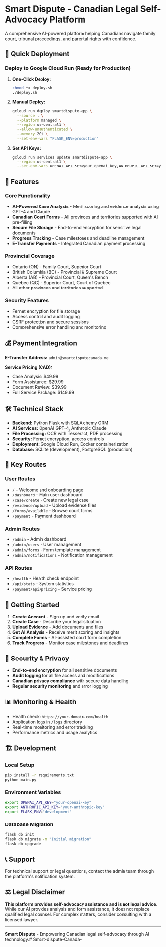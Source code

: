 # Smart Dispute - Canadian Legal Self-Advocacy Platform

A comprehensive AI-powered platform helping Canadians navigate family court, tribunal proceedings, and parental rights with confidence.

## 🚀 Quick Deployment

### Deploy to Google Cloud Run (Ready for Production)

1. **One-Click Deploy:**
   ```bash
   chmod +x deploy.sh
   ./deploy.sh
   ```

2. **Manual Deploy:**
   ```bash
   gcloud run deploy smartdispute-app \
     --source . \
     --platform managed \
     --region us-central1 \
     --allow-unauthenticated \
     --memory 2Gi \
     --set-env-vars "FLASK_ENV=production"
   ```

3. **Set API Keys:**
   ```bash
   gcloud run services update smartdispute-app \
     --region us-central1 \
     --set-env-vars OPENAI_API_KEY=your_openai_key,ANTHROPIC_API_KEY=your_anthropic_key
   ```

## 🌟 Features

### Core Functionality
- **AI-Powered Case Analysis** - Merit scoring and evidence analysis using GPT-4 and Claude
- **Canadian Court Forms** - All provinces and territories supported with AI pre-filling
- **Secure File Storage** - End-to-end encryption for sensitive legal documents
- **Progress Tracking** - Case milestones and deadline management
- **E-Transfer Payments** - Integrated Canadian payment processing

### Provincial Coverage
- Ontario (ON) - Family Court, Superior Court
- British Columbia (BC) - Provincial & Supreme Court
- Alberta (AB) - Provincial Court, Queen's Bench
- Quebec (QC) - Superior Court, Court of Quebec
- All other provinces and territories supported

### Security Features
- Fernet encryption for file storage
- Access control and audit logging
- CSRF protection and secure sessions
- Comprehensive error handling and monitoring

## 💰 Payment Integration

**E-Transfer Address:** `admin@smartdisputecanada.me`

**Service Pricing (CAD):**
- Case Analysis: $49.99
- Form Assistance: $29.99
- Document Review: $39.99
- Full Service Package: $149.99

## 🛠 Technical Stack

- **Backend:** Python Flask with SQLAlchemy ORM
- **AI Services:** OpenAI GPT-4, Anthropic Claude
- **File Processing:** OCR with Tesseract, PDF processing
- **Security:** Fernet encryption, access controls
- **Deployment:** Google Cloud Run, Docker containerization
- **Database:** SQLite (development), PostgreSQL (production)

## 📝 Key Routes

### User Routes
- `/` - Welcome and onboarding page
- `/dashboard` - Main user dashboard
- `/case/create` - Create new legal case
- `/evidence/upload` - Upload evidence files
- `/forms/available` - Browse court forms
- `/payment` - Payment dashboard

### Admin Routes
- `/admin` - Admin dashboard
- `/admin/users` - User management
- `/admin/forms` - Form template management
- `/admin/notifications` - Notification management

### API Routes
- `/health` - Health check endpoint
- `/api/stats` - System statistics
- `/payment/api/pricing` - Service pricing

## 🚀 Getting Started

1. **Create Account** - Sign up and verify email
2. **Create Case** - Describe your legal situation
3. **Upload Evidence** - Add documents and files
4. **Get AI Analysis** - Receive merit scoring and insights
5. **Complete Forms** - AI-assisted court form completion
6. **Track Progress** - Monitor case milestones and deadlines

## 🔐 Security & Privacy

- **End-to-end encryption** for all sensitive documents
- **Audit logging** for all file access and modifications
- **Canadian privacy compliance** with secure data handling
- **Regular security monitoring** and error logging

## 📊 Monitoring & Health

- Health check: `https://your-domain.com/health`
- Application logs in `/logs` directory
- Real-time monitoring and error tracking
- Performance metrics and usage analytics

## 🏗 Development

### Local Setup
```bash
pip install -r requirements.txt
python main.py
```

### Environment Variables
```bash
export OPENAI_API_KEY="your-openai-key"
export ANTHROPIC_API_KEY="your-anthropic-key"
export FLASK_ENV="development"
```

### Database Migration
```bash
flask db init
flask db migrate -m "Initial migration"
flask db upgrade
```

## 📞 Support

For technical support or legal questions, contact the admin team through the platform's notification system.

## ⚖️ Legal Disclaimer

**This platform provides self-advocacy assistance and is not legal advice.** While our AI provides analysis and form assistance, it does not replace qualified legal counsel. For complex matters, consider consulting with a licensed lawyer.

---

**Smart Dispute** - Empowering Canadian legal self-advocacy through AI technology.# Smart-dispute-Canada-
